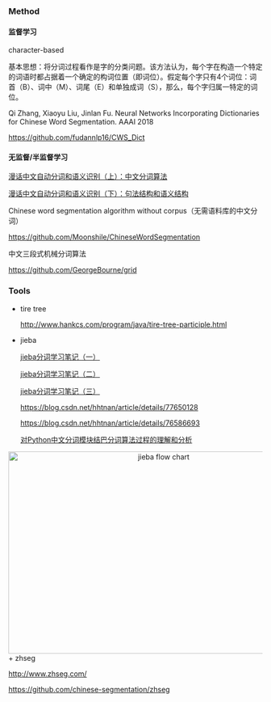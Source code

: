 

### Method

#### 监督学习

character-based

基本思想：将分词过程看作是字的分类问题。该方法认为，每个字在构造一个特定的词语时都占据着一个确定的构词位置（即词位）。假定每个字只有4个词位：词首（B）、词中（M）、词尾（E）和单独成词（S），那么，每个字归属一特定的词位。



Qi Zhang, Xiaoyu Liu, Jinlan Fu. Neural Networks Incorporating Dictionaries for Chinese Word Segmentation. AAAI 2018

<https://github.com/fudannlp16/CWS_Dict>



#### 无监督/半监督学习



[漫话中文自动分词和语义识别（上）：中文分词算法](http://www.matrix67.com/blog/archives/4212)

[漫话中文自动分词和语义识别（下）：句法结构和语义结构](http://www.matrix67.com/blog/archives/4870)

Chinese word segmentation algorithm without corpus（无需语料库的中文分词）

<https://github.com/Moonshile/ChineseWordSegmentation>



中文三段式机械分词算法

<https://github.com/GeorgeBourne/grid>

### Tools

+ tire tree

  <http://www.hankcs.com/program/java/tire-tree-participle.html>

+ jieba

  [jieba分词学习笔记（一）](https://segmentfault.com/a/1190000004061791)

  [jieba分词学习笔记（二）](https://segmentfault.com/a/1190000004065927)

  [jieba分词学习笔记（三）](https://segmentfault.com/a/1190000004085949)

  <https://blog.csdn.net/hhtnan/article/details/77650128>

  <https://blog.csdn.net/hhtnan/article/details/76586693>

  [对Python中文分词模块结巴分词算法过程的理解和分析](https://blog.csdn.net/rav009/article/details/12196623) 

<div align="center">
<img src="https://github.com/bifeng/nlp_paper_notes/raw/master/image/jieba.png" width="600" height="400" alt="jieba flow chart"></img>
</div>
+ zhseg

  <http://www.zhseg.com/>

  <https://github.com/chinese-segmentation/zhseg>

  

  

  